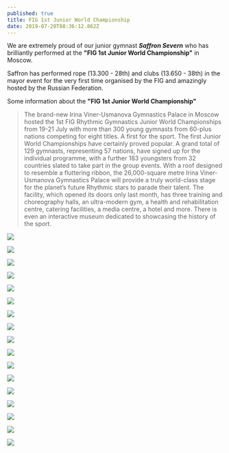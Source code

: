 ```yaml
---
published: true
title: FIG 1st Junior World Championship
date: 2019-07-20T08:36:12.862Z
---
```

We are extremely proud of our junior gymnast _**Saffron Severn**_ who has brilliantly performed at the **"FIG 1st Junior World Championship"** in Moscow.

Saffron has performed rope (13.300 - 28th) and clubs (13.650 - 38th) in the mayor event for the very first time organised by the FIG and amazingly hosted by the Russian Federation.

Some information about the **"FIG 1st Junior World Championship"**

> The brand-new Irina Viner-Usmanova Gymnastics Palace in Moscow hosted the 1st FIG Rhythmic Gymnastics Junior World Championships from 19-21 July with more than 300 young gymnasts from 60-plus nations competing for eight titles. A first for the sport. The first Junior World Championships have certainly proved popular. A grand total of 129 gymnasts, representing 57 nations, have signed up for the individual programme, with a further 183 youngsters from 32 countries slated to take part in the group events. With a roof designed to resemble a fluttering ribbon, the 26,000-square metre Irina Viner-Usmanova Gymnastics Palace will provide a truly world-class stage for the planet’s future Rhythmic stars to parade their talent. The facility, which opened its doors only last month, has three training and choreography halls, an ultra-modern gym, a health and rehabilitation centre, catering facilities, a media centre, a hotel and more. There is even an interactive museum dedicated to showcasing the history of the sport.

![](/assets/img-20190718-wa0065.jpg)

![](/assets/img_20190718_112836.jpg)

![](/assets/img_20190722_194728_196.jpg)

![](/assets/img-20190717-wa0056.jpg)

![](/assets/img-20190718-wa0055.jpg)

![](/assets/img-20190719-wa0084.jpg)

![](/assets/mvimg_20190718_115133.jpg)

![](/assets/img_20190720_162136.jpg)

![](/assets/img_20190722_194728_197.jpg)

![](/assets/img_20190722_194728_207.jpg)

![](/assets/img-20190721-wa0044.jpg)

![](/assets/img-20190721-wa0112.jpg)

![](/assets/img_20190722_194728_211.jpg)

![](/assets/img_20190721_115956.jpg)

![](/assets/mvimg_20190721_104247.jpg)

![](/assets/img_20190722_194728_212.jpg)

![](/assets/img-20190719-wa0086.jpg)
